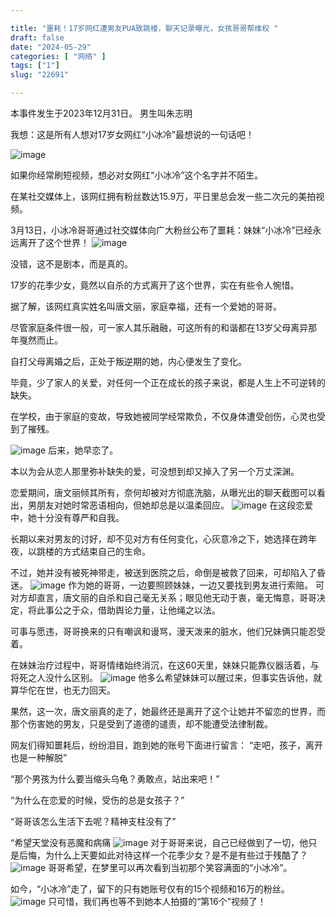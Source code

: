 ```yaml
---

title: "噩耗！17岁网红遭男友PUA致跳楼，聊天记录曝光，女孩哥哥帮维权 "
draft: false
date: "2024-05-29"
categories: [ "网络" ]
tags: ["1"]
slug: "22691"

---
```


本事件发生于2023年12月31日。
男生叫朱志明



我想：这是所有人想对17岁女网红“小冰冷”最想说的一句话吧！

![image](/images/小冰冷/_噩耗！17岁网红遭男友PUA致跳楼，聊天记录曝光，女孩哥哥帮维权/1.png)


如果你经常刷短视频，想必对女网红“小冰冷”这个名字并不陌生。

在某社交媒体上，该网红拥有粉丝数达15.9万，平日里总会发一些二次元的美拍视频。

3月13日，小冰冷哥哥通过社交媒体向广大粉丝公布了噩耗：妹妹“小冰冷”已经永远离开了这个世界！
![image](/images/小冰冷/_噩耗！17岁网红遭男友PUA致跳楼，聊天记录曝光，女孩哥哥帮维权/2.png)



没错，这不是剧本，而是真的。

17岁的花季少女，竟然以自杀的方式离开了这个世界，实在有些令人惋惜。

据了解，该网红真实姓名叫唐文丽，家庭幸福，还有一个爱她的哥哥。

尽管家庭条件很一般，可一家人其乐融融，可这所有的和谐都在13岁父母离异那年戛然而止。

自打父母离婚之后，正处于叛逆期的她，内心便发生了变化。

毕竟，少了家人的关爱，对任何一个正在成长的孩子来说，都是人生上不可逆转的缺失。

在学校，由于家庭的变故，导致她被同学经常欺负，不仅身体遭受创伤，心灵也受到了摧残。

![image](/images/小冰冷/_噩耗！17岁网红遭男友PUA致跳楼，聊天记录曝光，女孩哥哥帮维权/3.png)
后来，她早恋了。

本以为会从恋人那里弥补缺失的爱，可没想到却又掉入了另一个万丈深渊。

恋爱期间，唐文丽倾其所有，奈何却被对方彻底洗脑，从曝光出的聊天截图可以看出，男朋友对她时常恶语相向，但她却总是以温柔回应。
![image](/images/小冰冷/_噩耗！17岁网红遭男友PUA致跳楼，聊天记录曝光，女孩哥哥帮维权/4.png)
在这段恋爱中，她十分没有尊严和自我。

长期以来对男友的讨好，却不见对方有任何变化，心灰意冷之下，她选择在跨年夜，以跳楼的方式结束自己的生命。

不过，她并没有被死神带走，被送到医院之后，命倒是被救了回来，可却陷入了昏迷。
![image](/images/小冰冷/_噩耗！17岁网红遭男友PUA致跳楼，聊天记录曝光，女孩哥哥帮维权/5.png)
作为她的哥哥，一边要照顾妹妹，一边又要找到男友进行索赔。
可对方却直言，唐文丽的自杀和自己毫无关系；眼见他无动于衷，毫无悔意，哥哥决定，将此事公之于众，借助舆论力量，让他绳之以法。

可事与愿违，哥哥换来的只有嘲讽和谩骂，漫天泼来的脏水，他们兄妹俩只能忍受着。

在妹妹治疗过程中，哥哥情绪始终消沉，在这60天里，妹妹只能靠仪器活着，与将死之人没什么区别。
![image](/images/小冰冷/_噩耗！17岁网红遭男友PUA致跳楼，聊天记录曝光，女孩哥哥帮维权/6.png)
他多么希望妹妹可以醒过来，但事实告诉他，就算华佗在世，也无力回天。

果然，这一次，唐文丽真的走了，她最终还是离开了这个让她并不留恋的世界，而那个伤害她的男友，只是受到了道德的谴责，却不能遭受法律制裁。

网友们得知噩耗后，纷纷泪目，跑到她的账号下面进行留言：
“走吧，孩子，离开也是一种解脱”

“那个男孩为什么要当缩头乌龟？勇敢点，站出来吧！”

“为什么在恋爱的时候，受伤的总是女孩子？”

“哥哥该怎么生活下去呢？精神支柱没有了”

“希望天堂没有恶魔和病痛
![image](/images/小冰冷/_噩耗！17岁网红遭男友PUA致跳楼，聊天记录曝光，女孩哥哥帮维权/7.png)
对于哥哥来说，自己已经做到了一切，他只是后悔，为什么上天要如此对待这样一个花季少女？是不是有些过于残酷了？
![image](/images/小冰冷/_噩耗！17岁网红遭男友PUA致跳楼，聊天记录曝光，女孩哥哥帮维权/8.png)
哥哥希望，在梦里可以再次看到当初那个笑容满面的“小冰冷”。

如今，“小冰冷”走了，留下的只有她账号仅有的15个视频和16万的粉丝。
![image](/images/小冰冷/_噩耗！17岁网红遭男友PUA致跳楼，聊天记录曝光，女孩哥哥帮维权/9.png)
只可惜，我们再也等不到她本人拍摄的“第16个”视频了！